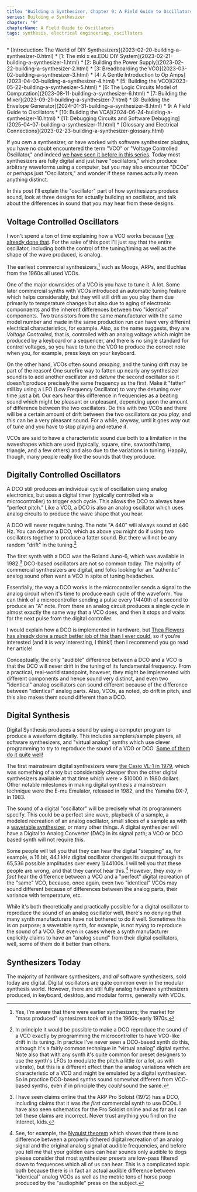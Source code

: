 ```yaml
---
title: "Building a Synthesizer, Chapter 9: A Field Guide to Oscillators"
series: Building a Synthesizer
chapter: "9"
chapterName: A Field Guide to Oscillators
tags: synthesis, electrical engineering, oscillators
---
```


<div class="toc">
* [Introduction: The World of DIY Synthesizers](2023-02-20-building-a-synthesizer-0.html)
* [1: The mki x es.EDU DIY System](2023-02-21-building-a-synthesizer-1.html)
* [2: Building the Power Supply](2023-02-22-building-a-synthesizer-2.html)
* [3: Breadboarding the VCO](2023-03-02-building-a-synthesizer-3.html)
* [4: A Gentle Introduction to Op Amps](2023-04-03-building-a-synthesizer-4.html)
* [5: Building the VCO](2023-05-22-building-a-synthesizer-5.html)
* [6: The Logic Circuits Model of Computation](2023-08-11-building-a-synthesizer-6.html)
* [7: Building the Mixer](2023-09-21-building-a-synthesizer-7.html)
* [8: Building the Envelope Generator](2024-01-31-building-a-synthesizer-8.html)
* 9: A Field Guide to Oscillators
* [10: Building the VCA](2024-06-24-building-a-synthesizer-10.html)
* [11: Debugging Circuits and Software Debugging](2025-04-07-building-a-synthesizer-11.html)
* [Glossary and Electrical Connections](2023-02-23-building-a-synthesizer-glossary.html)
</div>

If you own a synthesizer, or have worked with software synthesizer plugins, you
have no doubt encountered the term "VCO" or "Voltage Controlled Oscillator," 
and indeed 
[we have seen it before in this series](2023-03-02-building-a-synthesizer-3.html). 
Today most synthesizers are fully digital and just have "oscillators," which produce
arbitrary waveforms using a computer, but you may also encounter "DCOs" or 
perhaps just "Oscillators," and wonder if these names actually mean 
anything distinct.

In this post I'll explain the "oscillator" part of how synthesizers produce 
sound, look at three designs for actually building an oscillator, and talk about
the differences in sound that you may hear from these designs. 

## Voltage Controlled Oscillators

I won't spend a ton of time explaining how a VCO works because 
[I've already done that](2023-03-02-building-a-synthesizer-3.html). For the sake
of this post I'll just say that the entire oscillator, including both the 
control of the tuning/timing as well as the shape of the wave produced, is analog.

The earliest commercial synthesizers,[^commercial] such as Moogs, ARPs, and 
Buchlas from the 1960s all used VCOs. 

One of the major downsides of a VCO is you have to tune it. A lot. Some later
commercial synths with VCOs introduced an automatic tuning feature which helps
considerably, but they will still drift as you play them due primarily to 
temperature changes but also due to aging of electronic componaents and the 
inherent differences between two "identical" components. Two transistors from 
the same manufacturer with the same model number and made in the same production 
run can have very different electrical characteristics, for example. Also, as the name 
suggests, they are *Voltage Controlled,* that is, controlled with an analog 
voltage which might be produced by a keyboard or a sequencer, and there is 
no single standard for control voltages, so you have to tune the VCO to produce
the correct note when you, for example, press keys on your keyboard. 

On the other hand, VCOs often sound *amazing,* and the tuning drift may be part
of the reason! One surefire way to fatten up nearly any synthesizer sound is to
add another oscillator and *detune* the second oscillator so it doesn't produce
precisely the same frequency as the first. Make it "fatter" still by using a 
LFO (Low Frequency Oscillator) to vary the detuning over time just a bit. Our 
ears hear this difference in frequencies as a beating sound
which might be pleasant or unpleasant, depending upon the amount of difference
between the two oscillators. Do this with two VCOs and there will be a certain
amount of drift between the two oscillators *as you play,* and this can be a 
very pleasant sound. For a while, anyway, until it goes *way* out of tune and
you have to stop playing and retune it. 

VCOs are said to have a characteristic sound due both to a limitation in the 
waveshapes which are used (typically, square, sine, sawtooth/ramp, triangle, 
and a few others) and also due to the variations in tuning. Happily, though,
many people really like the sounds that they produce.

## Digitally Controlled Oscillators

A DCO still produces an individual cycle of oscillation using analog electronics,
but uses a digital timer (typically controlled via a microcontroller) to trigger 
each cycle. This allows the DCO to always have "perfect pitch." Like a VCO, a DCO is also an 
analog oscillator which uses analog circuits to produce the wave shape that you
hear. 

A DCO will never require tuning. The note "A 440" will always sound at 440 Hz. 
You can detune a DCO, which as above you might do if using two oscillators 
together to produce a fatter sound. But there will not be any random "drift" in 
the tuning.[^DCO]

The first synth with a DCO was the Roland Juno-6, which was available in 
1982.[^ARP] DCO-based oscillators are not so common today. The majority of 
commercial synthesizers are digital, and folks looking for an "authentic" 
analog sound often want a VCO in spite of tuning headaches. 

Essentially, the way a DCO works is the microcontroller sends a signal to the 
analog circuit when it's time to produce each cycle of the waveform. You can 
think of a microcontroller sending a pulse every 1/440th of a second to produce 
an "A" note. From there an analog circuit produces a single cycle in almost 
exactly the same way that a VCO does, and then it stops and waits for the next 
pulse from the digital controller.

I would explain how a DCO is implemented in hardware, but 
[Thea Flowers has already done a much better job of this than I ever could](https://blog.thea.codes/the-design-of-the-juno-dco/), so if you're interested (and it is *very* interesting, I think!)
then I recommend you go read her article!

Conceptually, the only "audible" difference between a DCO and a VCO is that the 
DCO will never drift in the
tuning of its fundamental frequency. From a practical, real-world standpoint, 
however, they might be implemented with different components and hence sound 
very distinct, and even two "identical" analog oscillators can sound different 
because of the difference between "identical" analog parts. Also, VCOs, as noted,
*do* drift in pitch, and this also makes them sound different than a DCO.

## Digital Synthesis

Digital Synthesis produces a sound by using a computer program to produce 
a waveform digitally. This includes samplers/sample players, all software 
synthesizers, and "virtual analog" synths which use clever programming to try
to reproduce the sound of a VCO or DCO. 
[Some of them do it quite well!](https://www.whippedcreamsounds.com/uhe-diva-review/)

The first mainstream digital synthesizers were [the Casio VL-1 in 1979](https://www.youtube.com/watch?v=3TT5nAW8gi4), which was
something of a toy but considerably cheaper than the other digital synthesizers 
available at that time which were > $10000 in 1980 dollars. Other notable 
milestones in making digital synthesis a mainstream technique were the E-mu 
Emulator, released in 1982, and the Yamaha DX-7, in 1983.

The sound of a digital "oscillator" will be precisely what its programmers 
specify. This could be a perfect sine wave, playback of a sample, 
a modeled recreation of an analog oscillator, small slices of a sample as with a 
[wavetable synthesizer](https://blog.native-instruments.com/what-is-wavetable-synthesis/),
or many other things. A digital synthesizer will have a Digital to Analog 
Converter (DAC) in its signal path; a VCO or DCO based synth will not require 
this.

Some people will tell you that they can hear the digital "stepping" as, for example, a
16 bit, 44.1 kHz digital oscillator changes its output through its 65,536 possible 
amplitudes over every 1/44100s. I will tell you that these people are wrong, and
that they cannot hear this.[^Nyquist] However, they *may in fact* hear the 
difference between a VCO and a "perfect" digital recreation of the "same" VCO, 
because, once again, even two "identical" VCOs may sound different because of 
differences between the analog parts, their variance with temperature, etc. 

While it's both theoretically and practically possible for a digital oscillator
to reproduce the sound of an analog oscillator well, there's no denying that 
many synth manufacturers have not bothered to do it well. Sometimes this is on
purpose; a wavetable synth, for example, is not *trying* to reproduce the sound
of a VCO. But even in cases where a synth manufacturer explicitly claims to 
have an "analog sound" from their digital oscillators, well, some of them do 
it better than others.

## Synthesizers Today

The majority of hardware synthesizers, and *all* software synthesizers, sold 
today are digital. Digital oscillators are quite common even in the modular 
synthesis world. However, there are still fully analog hardware synthesizers 
produced, in keyboard, desktop, and modular forms, generally with VCOs. 

[^commercial]: Yes, I'm aware that there were earlier synthesizers; the market 
for "mass produced" syntesizers took off in the 1960s-early 1970s. 

[^ARP]: I have seen claims online that the ARP Pro Soloist (1972) has a DCO, 
including claims that it was *the first* commercial synth to use DCOs. I 
have also seen schematics for the Pro Soloist online and as far as I can tell 
these claims are incorrect. Never trust anything you find on the Internet, kids.

[^DCO]: In principle it would be possible to make a DCO reproduce the sound of
a VCO exactly by programming the microcontroller to have VCO-like drift in its
tuning. In practice I've never seen a DCO-based synth do this, although it's a 
fairly common technique in "virtual analog" digital synths. Note also that 
with any synth it's quite common for preset designers to use the synth's LFOs to 
modulate the pitch a little (or a lot, as with vibrato), but this is a different
effect than the analog variations which are characteristic of a VCO and might 
be emulated by a digital synthesizer. So in practice DCO-based synths sound 
somewhat different from VCO-based synths, even if in principle they *could* 
sound the same.

[^Nyquist]: See, for example, the 
[Nyquist theorem](https://en.wikipedia.org/wiki/Nyquist%E2%80%93Shannon_sampling_theorem)
which shows that there is no difference between a properly dithered digital 
recreation of an analog signal and the original analog signal at audible 
frequencies, and before you tell me that your golden ears can hear sounds only
audible to dogs please consider that most synthesizer presets are low-pass filtered
down to frequences which all of us can hear. This is a complicated topic both
because there is in fact an actual audible difference between "identical" analog
VCOs as well as the metric tons of horse poop produced by the "audiophile" press
on the subject.